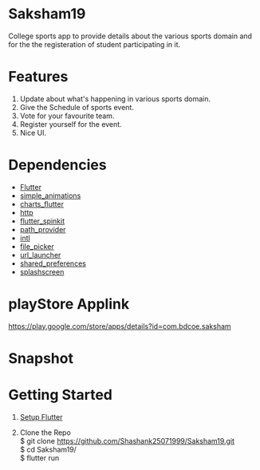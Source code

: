 # Saksham19


College sports app to provide details about the various sports domain and for the the registeration of student participating in it.


# Features

1) Update about what's happening in various sports domain.<br />
2) Give the Schedule of sports event.<br />
3) Vote for your favourite team.<br />
4) Register yourself for the event.<br />
5) Nice UI.<br />

# Dependencies
- [Flutter](https://flutter.dev/?gclid=CjwKCAjw26H3BRB2EiwAy32zhY0Ab85XiyQXZRGIRKSUHRRgrZZccezpmqjx9tXay7UqpS2QqgjgwxoCFCYQAvD_BwE&gclsrc=aw.ds)
- [simple_animations](https://pub.dev/packages/simple_animations)
- [charts_flutter](https://pub.dev/packages/charts_flutter)
- [http](pub.dev/packages/http)
- [flutter_spinkit](https://pub.dev/packages/flutter_spinkit)
- [path_provider](https://pub.dev/packages/path_provider)
- [intl](https://pub.dev/packages/intl)
- [file_picker](https://pub.dev/packages/file_picker)
- [url_launcher](https://pub.dev/packages/url_launcher)
- [shared_preferences ](https://pub.dev/packages/shared_preferences)
- [splashscreen ](https://pub.dev/packages/splashscreen)


# playStore Applink

https://play.google.com/store/apps/details?id=com.bdcoe.saksham


# Snapshot






# Getting Started
1) [Setup Flutter](https://flutter.dev/docs/get-started/install)


2) Clone the Repo <br/>
      $ git clone https://github.com/Shashank25071999/Saksham19.git <br/>
      $ cd Saksham19/ <br/>
      $ flutter run <br/>

